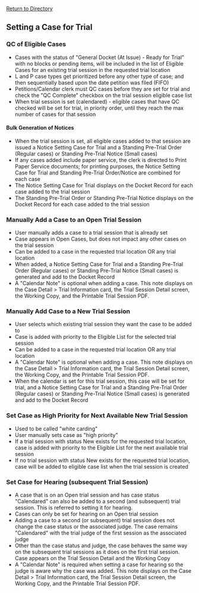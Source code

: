[Return to Directory](./README.md)

## Setting a Case for Trial
### QC of Eligible Cases
* Cases with the status of "General Docket (At Issue) - Ready for Trial" with no blocks or pending items, will be included in the list of Eligible Cases for an existing trial session in the requested trial location
* L and P case types get prioritized before any other type of case; and then sequentially based upon the date petition was filed (FIFO)
* Petitions/Calendar clerk must QC cases before they are set for trial and check the "QC Complete" checkbox on the trial session eligible case list
* When trial session is set (calendared) - eligible cases that have QC checked will be set for trial, in priority order, until they reach the max number of cases for that session

#### Bulk Generation of Notices
* When the trial session is set, all eligible cases added to that session are issued a Notice Setting Case for Trial and a Standing Pre-Trial Order (Regular cases) or Standing Pre-Trial Notice (Small cases)
* If any cases added include paper service, the clerk is directed to Print Paper Service documents; for printing purposes, the Notice Setting Case for Trial and Standing Pre-Trial Order/Notice are combined for each case
* The Notice Setting Case for Trial displays on the Docket Record for each case added to the trial session
* The Standing Pre-Trial Order or Standing Pre-Trial Notice displays on the Docket Record for each case added to the trial session

### Manually Add a Case to an Open Trial Session
* User manually adds a case to a trial session that is already set
* Case appears in Open Cases, but does not impact any other cases on the trial session
* Can be added to a case in the requested trial location OR any trial location
* When added, a Notice Setting Case for Trial and a Standing Pre-Trial Order (Regular cases) or Standing Pre-Trial Notice (Small cases) is generated and add to the Docket Record
* A "Calendar Note" is optional when adding a case. This note displays on the Case Detail > Trial Information card, the Trial Session Detail screen, the Working Copy, and the Printable Trial Session PDF.

### Manually Add Case to a New Trial Session
* User selects which existing trial session they want the case to be added to
* Case is added with priority to the Eligible List for the selected trial session
* Can be added to a case in the requested trial location OR any trial location
* A "Calendar Note" is optional when adding a case. This note displays on the Case Detail > Trial Information card, the Trial Session Detail screen, the Working Copy, and the Printable Trial Session PDF.
* When the calendar is set for this trial session, this case will be set for trial, and a Notice Setting Case for Trial and a Standing Pre-Trial Order (Regular cases) or Standing Pre-Trial Notice (Small cases) is generated and add to the Docket Record

### Set Case as High Priority for Next Available New Trial Session
* Used to be called "white carding"
* User manually sets case as "high priority"
* If a trial session with status New exists for the requested trial location, case is added with priority to the Eligible List for the next available trial session
* If no trial session with status New exists for the requested trial location, case will be added to eligible case list when the trial session is created

### Set Case for Hearing (subsequent Trial Session)
* A case that is on an Open trial session and has case status "Calendared" can also be added to a second (and subsequent) trial session. This is referred to setting it for hearing.
* Cases can only be set for hearing on an Open trial session
* Adding a case to a second (or subsequent) trial session does not change the case status or the associated judge. The case remains "Calendared" with the trial judge of the first session as the associated judge
* Other than the case status and judge, the case behaves the same way on the subsequent trial sessions as it does on the first trial session. Case appears on the Trial Session Detail and the Working Copy
* A "Calendar Note" is required when setting a case for hearing so the judge is aware why the case was added. This note displays on the Case Detail > Trial Information card, the Trial Session Detail screen, the Working Copy, and the Printable Trial Session PDF.
